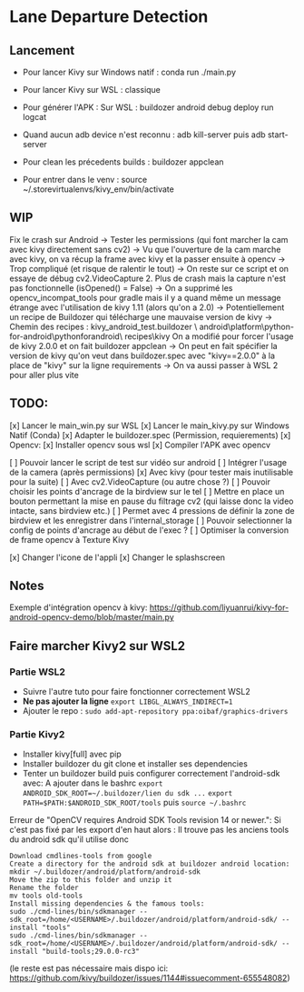 # Lane Departure Detection

## Lancement
* Pour lancer Kivy sur Windows natif : conda run ./main.py
* Pour lancer Kivy sur WSL : classique
* Pour générer l'APK : Sur WSL : buildozer android debug deploy run logcat

* Quand aucun adb device n'est reconnu : adb kill-server puis adb start-server
* Pour clean les précedents builds : buildozer appclean
* Pour entrer dans le venv : source ~/.storevirtualenvs/kivy_env/bin/activate

## WIP
Fix le crash sur Android
    -> Tester les permissions (qui font marcher la cam avec kivy directement sans cv2)
    -> Vu que l'ouverture de la cam marche avec kivy, on va récup la frame avec kivy
    et la passer ensuite à opencv -> Trop compliqué (et risque de ralentir le tout)
    -> On reste sur ce script et on essaye de débug cv2.VideoCapture
    2. Plus de crash mais la capture n'est pas fonctionnelle (isOpened() = False)
    -> On a supprimé les opencv_incompat_tools pour gradle mais il y a quand même
    un message étrange avec l'utilisation de kivy 1.11 (alors qu'on a 2.0)
    -> Potentiellement un recipe de Buildozer qui télécharge une mauvaise
    version de kivy
    -> Chemin des recipes : kivy_android_test\.buildozer
    \ android\platform\python-for-android\pythonforandroid\ recipes\kivy
    On a modifié pour forcer l'usage de kivy 2.0.0 et on fait buildozer appclean
    -> On peut en fait spécifier la version de kivy qu'on veut dans buildozer.spec
    avec "kivy==2.0.0" à la place de "kivy" sur la ligne requirements
    -> On va aussi passer à WSL 2 pour aller plus vite

## TODO:
 [x] Lancer le main_win.py sur WSL
 [x] Lancer le main_kivy.py sur Windows Natif (Conda)
 [x] Adapter le buildozer.spec (Permission, requierements)
 [x] Opencv:
     [x] Installer opencv sous wsl
     [x] Compiler l'APK avec opencv

 [ ] Pouvoir lancer le script de test sur vidéo sur android
 [ ] Intégrer l'usage de la camera
    (après permissions)
     [x] Avec kivy (pour tester mais inutilisable pour la suite)
     [ ] Avec cv2.VideoCapture (ou autre chose ?)
 [ ] Pouvoir choisir les points d'ancrage de la birdview sur le tel
     [ ] Mettre en place un bouton permettant la mise en pause du filtrage cv2
    (qui laisse donc la video intacte, sans birdview etc.)
     [ ] Permet avec 4 pressions de définir la zone de birdview et les enregistrer
    dans l'internal_storage
     [ ] Pouvoir selectionner la config de points d'ancrage au début de l'exec ?
 [ ] Optimiser la conversion de frame opencv à Texture Kivy

 [x] Changer l'icone de l'appli
 [x] Changer le splashscreen

## Notes
Exemple d'intégration opencv à kivy:
https://github.com/liyuanrui/kivy-for-android-opencv-demo/blob/master/main.py

## Faire marcher Kivy2 sur WSL2
### Partie WSL2
* Suivre l'autre tuto pour faire fonctionner correctement WSL2
* **Ne pas ajouter la ligne** `export LIBGL_ALWAYS_INDIRECT=1`
* Ajouter le repo : `sudo add-apt-repository ppa:oibaf/graphics-drivers`

### Partie Kivy2
* Installer kivy[full] avec pip
* Installer buildozer du git clone et installer ses dependencies
* Tenter un buildozer build puis configurer correctement l'android-sdk avec:
A ajouter dans le bashrc
`export ANDROID_SDK_ROOT=~/.buildozer/lien du sdk ...`
`export PATH=$PATH:$ANDROID_SDK_ROOT/tools`
puis `source ~/.bashrc`

Erreur de "OpenCV requires Android SDK Tools revision 14 or newer.":
Si c'est pas fixé par les export d'en haut alors :
Il trouve pas les anciens tools du android sdk qu'il utilise donc

    Download cmdlines-tools from google
    Create a directory for the android sdk at buildozer android location:
    mkdir ~/.buildozer/android/platform/android-sdk
    Move the zip to this folder and unzip it
    Rename the folder
    mv tools old-tools
    Install missing dependencies & the famous tools:
    sudo ./cmd-lines/bin/sdkmanager --sdk_root=/home/<USERNAME>/.buildozer/android/platform/android-sdk/ --install "tools"
    sudo ./cmd-lines/bin/sdkmanager --sdk_root=/home/<USERNAME>/.buildozer/android/platform/android-sdk/ --install "build-tools;29.0.0-rc3"
(le reste est pas nécessaire mais dispo ici:
https://github.com/kivy/buildozer/issues/1144#issuecomment-655548082)
